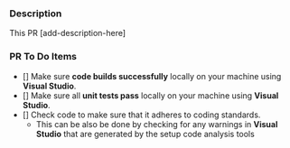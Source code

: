 ### **Description**

This PR [add-description-here]

### **PR To Do Items**

- [] Make sure **code builds successfully** locally on your machine using **Visual Studio**.
- [] Make sure all **unit tests pass** locally on your machine using **Visual Studio**.
- [] Check code to make sure that it adheres to coding standards.
  * This can be also be done by checking for any warnings in **Visual Studio** that are generated by the setup code analysis tools